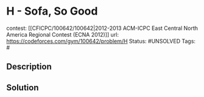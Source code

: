 # H - Sofa, So Good

contest: [[CFICPC/100642/100642|2012-2013 ACM-ICPC East Central North America Regional Contest (ECNA 2012)]]
url: https://codeforces.com/gym/100642/problem/H
Status: #UNSOLVED
Tags: #

## Description

## Solution

